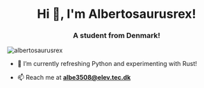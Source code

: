 <h1 align="center">Hi 👋, I'm Albertosaurusrex!</h1>
<h3 align="center">A student from Denmark!</h3>

<p align="left"> <img src="https://komarev.com/ghpvc/?username=albertosaurusrex" alt="albertosaurusrex" /> </p>

- 🌱 I’m currently refreshing Python and experimenting with Rust!
 
- 📫 Reach me at **albe3508@elev.tec.dk**


